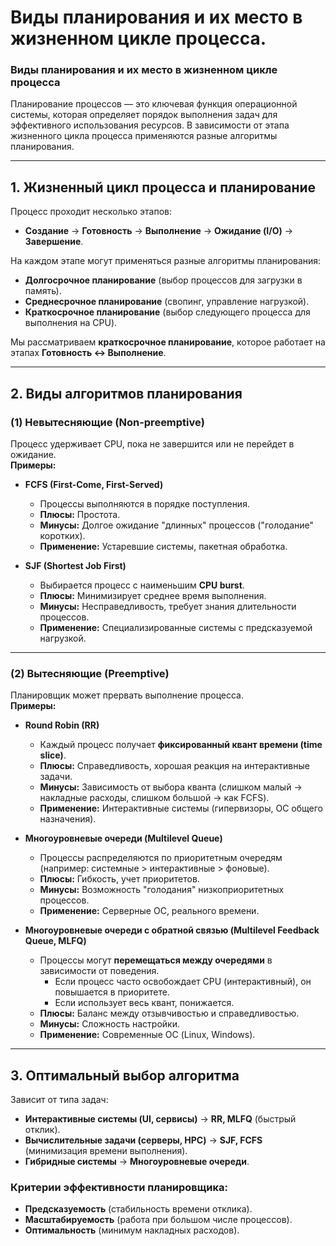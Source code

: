 # Виды планирования и их место в жизненном цикле процесса.
### **Виды планирования и их место в жизненном цикле процесса**  

Планирование процессов — это ключевая функция операционной системы, которая определяет порядок выполнения задач для эффективного использования ресурсов. В зависимости от этапа жизненного цикла процесса применяются разные алгоритмы планирования.  

---

## **1. Жизненный цикл процесса и планирование**  
Процесс проходит несколько этапов:  
- **Создание** → **Готовность** → **Выполнение** → **Ожидание (I/O)** → **Завершение**.  

На каждом этапе могут применяться разные алгоритмы планирования:  
- **Долгосрочное планирование** (выбор процессов для загрузки в память).  
- **Среднесрочное планирование** (свопинг, управление нагрузкой).  
- **Краткосрочное планирование** (выбор следующего процесса для выполнения на CPU).  

Мы рассматриваем **краткосрочное планирование**, которое работает на этапах **Готовность ↔ Выполнение**.  

---

## **2. Виды алгоритмов планирования**  

### **(1) Невытесняющие (Non-preemptive)**  
Процесс удерживает CPU, пока не завершится или не перейдет в ожидание.  
**Примеры:**  
- **FCFS (First-Come, First-Served)**  
  - Процессы выполняются в порядке поступления.  
  - **Плюсы:** Простота.  
  - **Минусы:** Долгое ожидание "длинных" процессов ("голодание" коротких).  
  - **Применение:** Устаревшие системы, пакетная обработка.  

- **SJF (Shortest Job First)**  
  - Выбирается процесс с наименьшим **CPU burst**.  
  - **Плюсы:** Минимизирует среднее время выполнения.  
  - **Минусы:** Несправедливость, требует знания длительности процессов.  
  - **Применение:** Специализированные системы с предсказуемой нагрузкой.  

---

### **(2) Вытесняющие (Preemptive)**  
Планировщик может прервать выполнение процесса.  
**Примеры:**  
- **Round Robin (RR)**  
  - Каждый процесс получает **фиксированный квант времени (time slice)**.  
  - **Плюсы:** Справедливость, хорошая реакция на интерактивные задачи.  
  - **Минусы:** Зависимость от выбора кванта (слишком малый → накладные расходы, слишком большой → как FCFS).  
  - **Применение:** Интерактивные системы (гипервизоры, ОС общего назначения).  

- **Многоуровневые очереди (Multilevel Queue)**  
  - Процессы распределяются по приоритетным очередям (например: системные > интерактивные > фоновые).  
  - **Плюсы:** Гибкость, учет приоритетов.  
  - **Минусы:** Возможность "голодания" низкоприоритетных процессов.  
  - **Применение:** Серверные ОС, реального времени.  

- **Многоуровневые очереди с обратной связью (Multilevel Feedback Queue, MLFQ)**  
  - Процессы могут **перемещаться между очередями** в зависимости от поведения.  
    - Если процесс часто освобождает CPU (интерактивный), он повышается в приоритете.  
    - Если использует весь квант, понижается.  
  - **Плюсы:** Баланс между отзывчивостью и справедливостью.  
  - **Минусы:** Сложность настройки.  
  - **Применение:** Современные ОС (Linux, Windows).  

---

## **3. Оптимальный выбор алгоритма**  
Зависит от типа задач:  
- **Интерактивные системы (UI, сервисы)** → **RR, MLFQ** (быстрый отклик).  
- **Вычислительные задачи (серверы, HPC)** → **SJF, FCFS** (минимизация времени выполнения).  
- **Гибридные системы** → **Многоуровневые очереди**.  

### **Критерии эффективности планировщика:**  
- **Предсказуемость** (стабильность времени отклика).  
- **Масштабируемость** (работа при большом числе процессов).  
- **Оптимальность** (минимум накладных расходов).  
